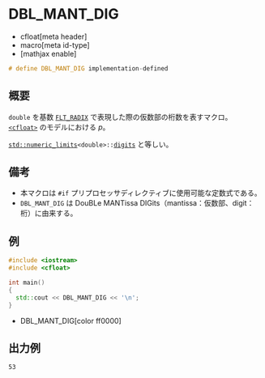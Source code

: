 # DBL_MANT_DIG
* cfloat[meta header]
* macro[meta id-type]
* [mathjax enable]

```cpp
# define DBL_MANT_DIG implementation-defined
```

## 概要
`double` を基数 [`FLT_RADIX`](flt_radix.md) で表現した際の仮数部の桁数を表すマクロ。  
[`<cfloat>`](../cfloat.md) のモデルにおける $p$。

[`std::numeric_limits`](/reference/limits/numeric_limits.md)`<double>::`[`digits`](/reference/limits/numeric_limits/digits.md) と等しい。

## 備考
- 本マクロは `#if` プリプロセッサディレクティブに使用可能な定数式である。
- `DBL_MANT_DIG` は DouBLe MANTissa DIGits（mantissa：仮数部、digit：桁）に由来する。


## 例
```cpp example
#include <iostream>
#include <cfloat>

int main()
{
  std::cout << DBL_MANT_DIG << '\n';
}
```
* DBL_MANT_DIG[color ff0000]

## 出力例
```
53
```
